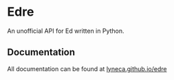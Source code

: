 # Edre 
An unofficial API for Ed written in Python. 

## Documentation
All documentation can be found at [lyneca.github.io/edre](https://lyneca.github.io/edre)
